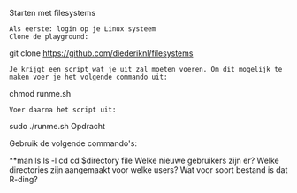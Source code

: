 Starten met filesystems

    Als eerste: login op je Linux systeem
    Clone de playground:

git clone https://github.com/diederiknl/filesystems

    Je krijgt een script wat je uit zal moeten voeren. Om dit mogelijk te maken voer je het volgende commando uit:

chmod runme.sh

    Voer daarna het script uit:

sudo ./runme.sh
Opdracht

Gebruik de volgende commando's:

**man
ls
ls -l
cd
cd $directory
file
Welke nieuwe gebruikers zijn er?
Welke directories zijn aangemaakt voor welke users?
Wat voor soort bestand is dat R-ding?
